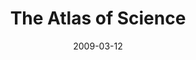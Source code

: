 ---
date: 2009-03-12
title: The Atlas of Science 
source: "Physics World: Michael Banks"
sourceUrl: http://physicsworld.com/blog/2009/03/the_atlas_of_science.html
pdfLink: 20110312-banks-atlas-physicsworld.pdf
---